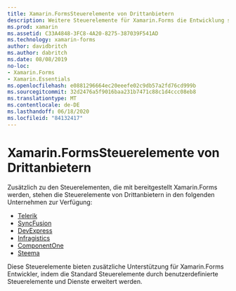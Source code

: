 ```yaml
---
title: Xamarin.FormsSteuerelemente von Drittanbietern
description: Weitere Steuerelemente für Xamarin.Forms die Entwicklung sind für Unternehmen verfügbar, wie z. b. Telerik, Syncfusion, DevExpress, Infragistics, ComponentOne und steema.
ms.prod: xamarin
ms.assetid: C33A4848-3FC8-4A20-8275-387039F541AD
ms.technology: xamarin-forms
author: davidbritch
ms.author: dabritch
ms.date: 08/08/2019
no-loc:
- Xamarin.Forms
- Xamarin.Essentials
ms.openlocfilehash: e0881296664ec20eeefe02c9db57a2fd76cd999b
ms.sourcegitcommit: 32d2476a5f9016baa231b7471c88c1d4ccc08eb8
ms.translationtype: MT
ms.contentlocale: de-DE
ms.lasthandoff: 06/18/2020
ms.locfileid: "84132417"
---
```

# <a name="xamarinforms-third-party-controls"></a>Xamarin.FormsSteuerelemente von Drittanbietern

Zusätzlich zu den Steuerelementen, die mit bereitgestellt Xamarin.Forms werden, stehen die Steuerelemente von Drittanbietern in den folgenden Unternehmen zur Verfügung:

- [Telerik](https://www.telerik.com/xamarin-ui)
- [SyncFusion](https://www.syncfusion.com/xamarin-ui-controls)
- [DevExpress](https://www.devexpress.com/xamarin/)
- [Infragistics](https://www.infragistics.com/products/xamarin)
- [ComponentOne](https://www.grapecity.com/componentone-xamarin/)
- [Steema](https://www.steema.com/product/forms)

Diese Steuerelemente bieten zusätzliche Unterstützung für Xamarin.Forms Entwickler, indem die Standard Steuerelemente durch benutzerdefinierte Steuerelemente und Dienste erweitert werden.
